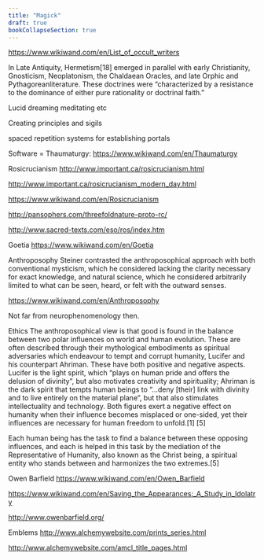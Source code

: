 ```yaml
---
title: "Magick"
draft: true
bookCollapseSection: true
---
```


https://www.wikiwand.com/en/List_of_occult_writers

In Late Antiquity, Hermetism[18] emerged in parallel with early Christianity, Gnosticism, Neoplatonism, the Chaldaean Oracles, and late Orphic and Pythagoreanliterature. These doctrines were “characterized by a resistance to the dominance of either pure rationality or doctrinal faith.”

Lucid dreaming meditating etc

Creating principles and sigils

spaced repetition systems for establishing portals

Software = Thaumaturgy: https://www.wikiwand.com/en/Thaumaturgy

Rosicrucianism
http://www.important.ca/rosicrucianism.html

http://www.important.ca/rosicrucianism_modern_day.html

https://www.wikiwand.com/en/Rosicrucianism

http://pansophers.com/threefoldnature-proto-rc/

http://www.sacred-texts.com/eso/ros/index.htm

Goetia
https://www.wikiwand.com/en/Goetia

Anthroposophy
Steiner contrasted the anthroposophical approach with both conventional mysticism, which he considered lacking the clarity necessary for exact knowledge, and natural science, which he considered arbitrarily limited to what can be seen, heard, or felt with the outward senses.

https://www.wikiwand.com/en/Anthroposophy

Not far from neurophenomenology then.

Ethics
The anthroposophical view is that good is found in the balance between two polar influences on world and human evolution. These are often described through their mythological embodiments as spiritual adversaries which endeavour to tempt and corrupt humanity, Lucifer and his counterpart Ahriman. These have both positive and negative aspects. Lucifer is the light spirit, which “plays on human pride and offers the delusion of divinity”, but also motivates creativity and spirituality; Ahriman is the dark spirit that tempts human beings to “…deny [their] link with divinity and to live entirely on the material plane”, but that also stimulates intellectuality and technology. Both figures exert a negative effect on humanity when their influence becomes misplaced or one-sided, yet their influences are necessary for human freedom to unfold.[1] [5]

Each human being has the task to find a balance between these opposing influences, and each is helped in this task by the mediation of the Representative of Humanity, also known as the Christ being, a spiritual entity who stands between and harmonizes the two extremes.[5]

Owen Barfield
https://www.wikiwand.com/en/Owen_Barfield

https://www.wikiwand.com/en/Saving_the_Appearances:_A_Study_in_Idolatry

http://www.owenbarfield.org/

Emblems
http://www.alchemywebsite.com/prints_series.html

http://www.alchemywebsite.com/amcl_title_pages.html
